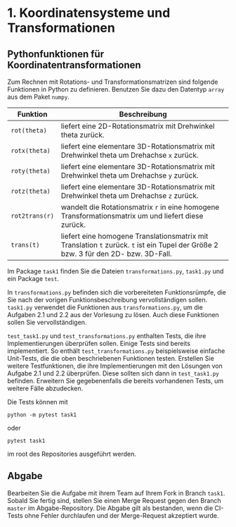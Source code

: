 # 1. Koordinatensysteme und Transformationen
## Pythonfunktionen für Koordinatentransformationen
Zum Rechnen mit Rotations- und Transformationsmatrizen sind folgende Funktionen in Python zu definieren. 
Benutzen Sie dazu den Datentyp `array` aus dem Paket `numpy`.

| Funktion       | Beschreibung                                                                                                                        |
|----------------|-------------------------------------------------------------------------------------------------------------------------------------|
| `rot(theta)`   | liefert eine 2D-Rotationsmatrix mit Drehwinkel theta zurück.                                                                        |
| `rotx(theta)`  | liefert eine elementare 3D-Rotationsmatrix mit Drehwinkel theta um Drehachse `x` zurück.                                            |
| `roty(theta)`  | liefert eine elementare 3D-Rotationsmatrix mit Drehwinkel theta um Drehachse `y` zurück.                                            |
| `rotz(theta)`  | liefert eine elementare 3D-Rotationsmatrix mit Drehwinkel theta um Drehachse `z` zurück.                                            |
| `rot2trans(r)` | wandelt die Rotationsmatrix `r` in eine homogene Transformationsmatrix um und liefert diese zurück.                              |
| `trans(t)`     | liefert eine homogene Translationsmatrix mit Translation `t` zurück. `t` ist ein Tupel der Größe 2 bzw. 3 für den 2D- bzw. 3D-Fall. |

Im Package `task1` finden Sie die Dateien `transformations.py`, `task1.py` und ein Package `test`. 

In `transformations.py` befinden sich die vorbereiteten Funktionsrümpfe, die Sie nach der vorigen Funktionsbeschreibung vervollständigen sollen. 
`task1.py` verwendet die Funktionen aus `transformations.py`, um die Aufgaben 2.1 und 2.2 aus der Vorlesung zu lösen.
Auch diese Funktionen sollen Sie vervollständigen.

`test_task1.py` und `test_transformations.py` enthalten Tests, die ihre Implementierungen überprüfen sollen. 
Einige Tests sind bereits implementiert. 
So enthält `test_transformations.py` beispielsweise einfache Unit-Tests, die die oben beschriebenen Funktionen testen.
Erstellen Sie weitere Testfunktionen, die ihre Implementierungen mit den Lösungen von Aufgabe 2.1 und 2.2 überprüfen.
Diese sollten sich dann in `test_task1.py` befinden.
Erweitern Sie gegebenenfalls die bereits vorhandenen Tests, um weitere Fälle abzudecken.

Die Tests können mit
```
python -m pytest task1
```
oder 
```
pytest task1
```
im root des Repositories ausgeführt werden. 

## Abgabe
Bearbeiten Sie die Aufgabe mit ihrem Team auf Ihrem Fork in Branch `task1`. 
Sobald Sie fertig sind, stellen Sie einen Merge Request gegen den Branch `master` im Abgabe-Repository.
Die Abgabe gilt als bestanden, wenn die CI-Tests ohne Fehler durchlaufen und der Merge-Request akzeptiert wurde. 

